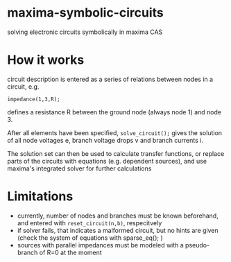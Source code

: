 maxima-symbolic-circuits
========================

solving electronic circuits symbolically in maxima CAS

How it works
============
circuit description is entered as a series of relations between nodes in a circuit, e.g.

    impedance(1,3,R);


defines a resistance R between the ground node (always node 1) and node 3.

After all elements have been specified, `solve_circuit();` gives the solution of all node voltages e,
branch voltage drops v and branch currents i.

The solution set can then be used to calculate transfer functions, or replace parts of the circuits with equations
(e.g. dependent sources), and use maxima's integrated solver for further calculations

Limitations
===========
- currently, number of nodes and branches must be known beforehand, and entered with `reset_circuit(n,b)`, respecitvely
- if solver fails, that indicates a malformed circuit, but no hints are given (check the system of equations with sparse_eq(); )
- sources with parallel impedances must be modeled with a pseudo-branch of R=0 at the moment

